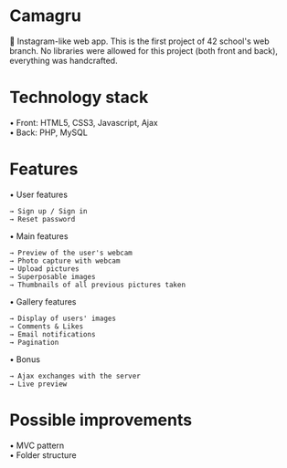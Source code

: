 # Camagru
📸 Instagram-like web app. This is the first project of 42 school's web branch. 
No libraries were allowed for this project (both front and back), everything was handcrafted.

# Technology stack

  • Front: HTML5, CSS3, Javascript, Ajax  
  • Back: PHP, MySQL

# Features
  • User features
	
    → Sign up / Sign in
    → Reset password
		
  • Main features
	
    → Preview of the user's webcam
    → Photo capture with webcam
    → Upload pictures
    → Superposable images
    → Thumbnails of all previous pictures taken
    
  • Gallery features
	
    → Display of users' images
    → Comments & Likes
    → Email notifications
    → Pagination
   
  • Bonus
	
    → Ajax exchanges with the server
    → Live preview

# Possible improvements

  • MVC pattern  
  • Folder structure
  
